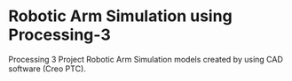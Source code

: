 # Robotic Arm Simulation using Processing-3
Processing 3 Project 
Robotic Arm Simulation models created by using CAD software (Creo PTC).
